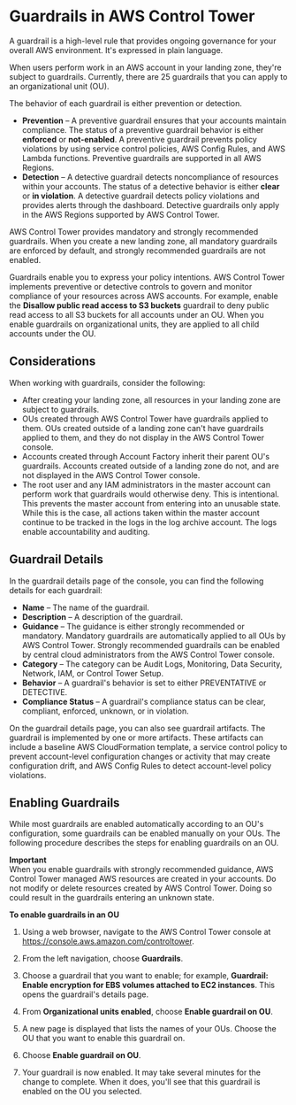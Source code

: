 # Guardrails in AWS Control Tower<a name="guardrails"></a>

A guardrail is a high\-level rule that provides ongoing governance for your overall AWS environment\. It's expressed in plain language\.

When users perform work in an AWS account in your landing zone, they're subject to guardrails\. Currently, there are 25 guardrails that you can apply to an organizational unit \(OU\)\.

The behavior of each guardrail is either prevention or detection\.
+ **Prevention** – A preventive guardrail ensures that your accounts maintain compliance\. The status of a preventive guardrail behavior is either **enforced** or **not\-enabled**\. A preventive guardrail prevents policy violations by using service control policies, AWS Config Rules, and AWS Lambda functions\. Preventive guardrails are supported in all AWS Regions\.
+ **Detection** – A detective guardrail detects noncompliance of resources within your accounts\. The status of a detective behavior is either **clear** or **in violation**\. A detective guardrail detects policy violations and provides alerts through the dashboard\. Detective guardrails only apply in the AWS Regions supported by AWS Control Tower\.

AWS Control Tower provides mandatory and strongly recommended guardrails\. When you create a new landing zone, all mandatory guardrails are enforced by default, and strongly recommended guardrails are not enabled\.

Guardrails enable you to express your policy intentions\. AWS Control Tower implements preventive or detective controls to govern and monitor compliance of your resources across AWS accounts\. For example, enable the **Disallow public read access to S3 buckets** guardrail to deny public read access to all S3 buckets for all accounts under an OU\. When you enable guardrails on organizational units, they are applied to all child accounts under the OU\.

## Considerations<a name="guardrail-considerations"></a>

When working with guardrails, consider the following:
+ After creating your landing zone, all resources in your landing zone are subject to guardrails\.
+ OUs created through AWS Control Tower have guardrails applied to them\. OUs created outside of a landing zone can't have guardrails applied to them, and they do not display in the AWS Control Tower console\.
+ Accounts created through Account Factory inherit their parent OU's guardrails\. Accounts created outside of a landing zone do not, and are not displayed in the AWS Control Tower console\.
+ The root user and any IAM administrators in the master account can perform work that guardrails would otherwise deny\. This is intentional\. This prevents the master account from entering into an unusable state\. While this is the case, all actions taken within the master account continue to be tracked in the logs in the log archive account\. The logs enable accountability and auditing\.

## Guardrail Details<a name="guardrail-details"></a>

In the guardrail details page of the console, you can find the following details for each guardrail:
+ **Name** – The name of the guardrail\.
+ **Description** – A description of the guardrail\.
+ **Guidance** – The guidance is either strongly recommended or mandatory\. Mandatory guardrails are automatically applied to all OUs by AWS Control Tower\. Strongly recommended guardrails can be enabled by central cloud administrators from the AWS Control Tower console\.
+ **Category** – The category can be Audit Logs, Monitoring, Data Security, Network, IAM, or Control Tower Setup\.
+ **Behavior** – A guardrail's behavior is set to either PREVENTATIVE or DETECTIVE\.
+ **Compliance Status** – A guardrail's compliance status can be clear, compliant, enforced, unknown, or in violation\.

On the guardrail details page, you can also see guardrail artifacts\. The guardrail is implemented by one or more artifacts\. These artifacts can include a baseline AWS CloudFormation template, a service control policy to prevent account\-level configuration changes or activity that may create configuration drift, and AWS Config Rules to detect account\-level policy violations\.

## Enabling Guardrails<a name="enable-guardrails"></a>

While most guardrails are enabled automatically according to an OU's configuration, some guardrails can be enabled manually on your OUs\. The following procedure describes the steps for enabling guardrails on an OU\.

**Important**  
When you enable guardrails with strongly recommended guidance, AWS Control Tower managed AWS resources are created in your accounts\. Do not modify or delete resources created by AWS Control Tower\. Doing so could result in the guardrails entering an unknown state\.

**To enable guardrails in an OU**

1. Using a web browser, navigate to the AWS Control Tower console at [https://console\.aws\.amazon\.com/controltower](https://console.aws.amazon.com/controltower)\.

1. From the left navigation, choose **Guardrails**\.

1. Choose a guardrail that you want to enable; for example, **Guardrail: Enable encryption for EBS volumes attached to EC2 instances**\. This opens the guardrail's details page\.

1. From **Organizational units enabled**, choose **Enable guardrail on OU**\.

1. A new page is displayed that lists the names of your OUs\. Choose the OU that you want to enable this guardrail on\.

1. Choose **Enable guardrail on OU**\.

1. Your guardrail is now enabled\. It may take several minutes for the change to complete\. When it does, you'll see that this guardrail is enabled on the OU you selected\.